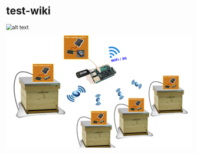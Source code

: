 # test-wiki

![alt text](https://github.com/galatgihub/test-wiki/blob/main/image5008-9-3-0.png?raw=true)

![Screenshot](image5008-9-3-0.png)
